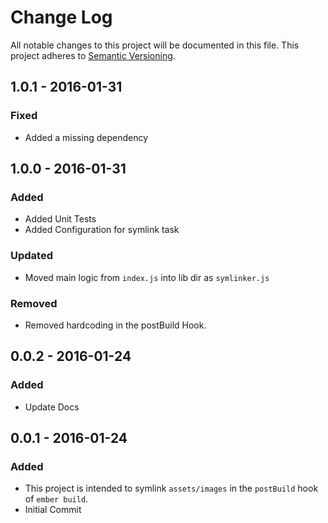 # Change Log
All notable changes to this project will be documented in this file.
This project adheres to [Semantic Versioning](http://semver.org/).

## 1.0.1 - 2016-01-31
### Fixed
- Added a missing dependency

## 1.0.0 - 2016-01-31
### Added
- Added Unit Tests
- Added Configuration for symlink task

### Updated
- Moved main logic from `index.js` into lib dir as `symlinker.js`

### Removed
- Removed hardcoding in the postBuild Hook.


## 0.0.2 - 2016-01-24
### Added
- Update Docs

## 0.0.1 - 2016-01-24
### Added
- This project is intended to symlink `assets/images` in the `postBuild` hook of `ember build`.
- Initial Commit
